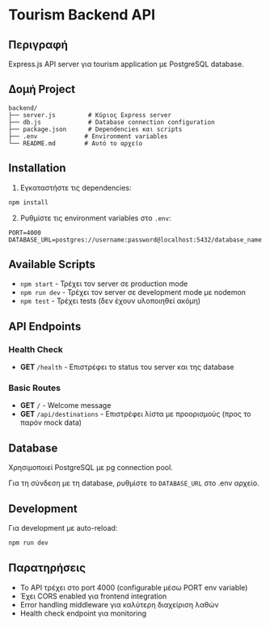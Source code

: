 # Tourism Backend API

## Περιγραφή
Express.js API server για tourism application με PostgreSQL database.

## Δομή Project
```
backend/
├── server.js         # Κύριος Express server
├── db.js             # Database connection configuration
├── package.json      # Dependencies και scripts
├── .env             # Environment variables
└── README.md        # Αυτό το αρχείο
```

## Installation

1. Εγκαταστήστε τις dependencies:
```bash
npm install
```

2. Ρυθμίστε τις environment variables στο `.env`:
```
PORT=4000
DATABASE_URL=postgres://username:password@localhost:5432/database_name
```

## Available Scripts

- `npm start` - Τρέχει τον server σε production mode
- `npm run dev` - Τρέχει τον server σε development mode με nodemon
- `npm test` - Τρέχει tests (δεν έχουν υλοποιηθεί ακόμη)

## API Endpoints

### Health Check
- **GET** `/health` - Επιστρέφει το status του server και της database

### Basic Routes
- **GET** `/` - Welcome message
- **GET** `/api/destinations` - Επιστρέφει λίστα με προορισμούς (προς το παρόν mock data)

## Database
Χρησιμοποιεί PostgreSQL με pg connection pool.

Για τη σύνδεση με τη database, ρυθμίστε το `DATABASE_URL` στο .env αρχείο.

## Development

Για development με auto-reload:
```bash
npm run dev
```

## Παρατηρήσεις
- Το API τρέχει στο port 4000 (configurable μέσω PORT env variable)
- Έχει CORS enabled για frontend integration
- Error handling middleware για καλύτερη διαχείριση λαθών
- Health check endpoint για monitoring

